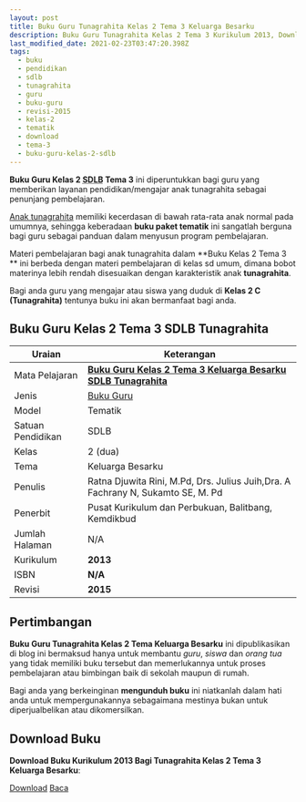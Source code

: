 ```yaml
---
layout: post
title: Buku Guru Tunagrahita Kelas 2 Tema 3 Keluarga Besarku
description: Buku Guru Tunagrahita Kelas 2 Tema 3 Kurikulum 2013, Download buku Kelas 2 Tema 3 Keluarga Besarku bagi tunagrahita
last_modified_date: 2021-02-23T03:47:20.398Z
tags:
  - buku
  - pendidikan
  - sdlb
  - tunagrahita
  - guru
  - buku-guru
  - revisi-2015
  - kelas-2
  - tematik
  - download
  - tema-3
  - buku-guru-kelas-2-sdlb
---
```


**Buku Guru Kelas 2 <abbr title="Sekolah Dasar Luar Biasa">SDLB</abbr> Tema 3** ini diperuntukkan bagi guru yang memberikan layanan pendidikan/mengajar anak tunagrahita sebagai penunjang pembelajaran.

[Anak tunagrahita](/teori/tunagrahita "Apa itu Tunagrahita") memiliki kecerdasan di bawah rata-rata anak normal pada umumnya, sehingga keberadaan **buku paket tematik** ini sangatlah berguna bagi guru sebagai panduan dalam menyusun program pembelajaran.

Materi pembelajaran bagi anak tunagrahita dalam **Buku Kelas 2 Tema 3 ** ini berbeda dengan materi pembelajaran di kelas sd umum, dimana bobot materinya lebih rendah disesuaikan dengan karakteristik anak **tunagrahita**.

Bagi anda guru yang mengajar atau siswa yang duduk di **Kelas 2 C (Tunagrahita)** tentunya buku ini akan bermanfaat bagi anda.

## Buku Guru Kelas 2 Tema 3 SDLB Tunagrahita  

|Uraian|Keterangan|
| --- | --- |
|Mata Pelajaran|<a href="/bse/buku-guru-tunagrahita-kelas-2-tema-3-keluargaku-besarku" title="Buku Guru Kelas 2 Tema 3 Keluarga Besarku SDLB Tunagrahita"><strong>Buku Guru Kelas 2 Tema 3 Keluarga Besarku SDLB Tunagrahita</strong></a>|
|Jenis|<a href="/bse" title="Buku Guru" target="_blank">Buku Guru</a>|
|Model|Tematik|
|Satuan Pendidikan|SDLB|
|Kelas|2 (dua)|
|Tema|Keluarga Besarku|
|Penulis| Ratna Djuwita Rini, M.Pd, Drs. Julius Juih,Dra. A Fachrany N, Sukamto SE, M. Pd|
|Penerbit|Pusat Kurikulum dan Perbukuan, Balitbang, Kemdikbud|
|Jumlah Halaman|N/A|
|Kurikulum|<strong>2013</strong>|
|ISBN|<strong>N/A</strong>|
|Revisi|<strong>2015</strong>|

## Pertimbangan
**Buku Guru Tunagrahita Kelas 2 Tema Keluarga Besarku** ini dipublikasikan di blog ini bermaksud hanya untuk membantu _guru_, _siswa_ dan _orang tua_ yang tidak memiliki buku tersebut dan memerlukannya untuk proses pembelajaran atau bimbingan baik di sekolah maupun di rumah.

Bagi anda yang berkeinginan <b>mengunduh buku</b> ini niatkanlah dalam hati anda untuk mempergunakannya sebagaimana mestinya bukan untuk diperjualbelikan atau dikomersilkan.
  
## Download Buku
**Download Buku Kurikulum 2013 Bagi Tunagrahita Kelas 2 Tema 3 Keluarga Besarku**:
<p class="center"><a class="button download" href="https://docs.google.com/uc?export=download&id=1H6Mn8qq8NsuW5Um7P1RoVUkZAndXhsaO" rel="nofollow" target="_blank" title="Download Buku Guru Tunagrahita Kelas 2 Tema Keluarga Besarku">Download</a>
<a class="button demo open-dialog" href="https://drive.google.com/file/d/1H6Mn8qq8NsuW5Um7P1RoVUkZAndXhsaO/preview" rel="nofollow" target="_blank" title="Download Buku Guru Tunagrahita Kelas 2 Tema Keluarga Besarku">Baca</a></p>
